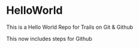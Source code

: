 # HelloWorld
This is a Hello World Repo for Trails on Git & Github

This now includes steps for Github

